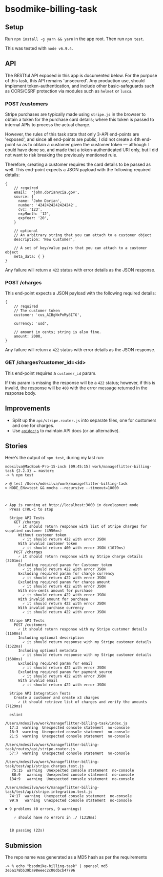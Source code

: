 # bsodmike-billing-task

## Setup

Run `npm install -g yarn && yarn` in the app root.  Then run `npm test`.

This was tested with `node v6.9.4`.

## API

The RESTful API exposed in this app is documented below.  For the purpose of this task, this API remains 'unsecured'.  Any production use, should implement token-authentication, and include other basic-safeguards such as CORS/CSRF protection via modules such as `helmet` or `lusca`.

### POST /customers
Stripe purchases are typically made using `stripe.js` in the browser to obtain a token for the purchase card details; where this token is passed to internal APIs to process the actual charge.

However, the rules of this task state that only 3-API end-points are 'exposed', and since all end-points are public, I did not create a 4th end-point so as to obtain a customer given the customer token &mdash; although I could have done so, and made that a token-authenticated URI only, but I did not want to risk breaking the previously mentioned rule.

Therefore, creating a customer requires the card details to be passed as well.  This end-point expects a JSON payload with the following required details:

```
{
    // required
    email:  'john.dorian@cia.gov',
    source: {
      name: 'John Dorian',
      number: '4242424242424242',
      cvc: '123',
      expMonth: '12',
      expYear: '20',
    }
    
    // optional
    // An arbitrary string that you can attach to a customer object
    description: 'New Customer',
    
    // A set of key/value pairs that you can attach to a customer object
    meta_data: { }
}
```

Any failure will return a `422` status with error details as the JSON response. 

### POST /charges

This end-point expects a JSON payload with the following required details:

```
{   
    // required
    // The customer token
    customer: 'cus_AIBgNxPoMy8ITG',
    
    currency: 'usd',
    
    // amount in cents; string is also fine.
    amount: 2000,
}
```

Any failure will return a `422` status with error details as the JSON response. 

### GET /charges?customer_id=\<id\>

This end-point requires a `customer_id` param. 
 
If this param is missing the response will be a `422` status; however, if this is invalid, the response will be `400` with the error message returned in the response body.

## Improvements

* Split up the `api/stripe.router.js` into separate files, one for customers and one for charges.
* Use [`apidocjs`](http://apidocjs.com/) to maintain API docs (or an alternative).

## Stories

Here's the output of `npm test`, during my last run:

```
mdesilva@MacBook-Pro-15-inch [09:45:15] work/manageflitter-billing-task {2.2.3} ⭠ master±
-> % npm test

> @ test /Users/mdesilva/work/manageflitter-billing-task
> NODE_ENv=test && mocha --recursive --timeout=10000



✓ App is running at http://localhost:3000 in development mode
  Press CTRL-C to stop

  Stripe API Tests
    GET /charges
      ✓ it should return response with list of Stripe charges for supplied customer (4956ms)
      Without customer token
        ✓ it should return 422 with error JSON
      With invalid customer token
        ✓ it should return 400 with error JSON (1079ms)
    POST /charges
      ✓ it should return response with my Stripe charge details (3201ms)
      Excluding required param for Customer token
        ✓ it should return 422 with error JSON
      Excluding required param for charge currency
        ✓ it should return 422 with error JSON
      Excluding required param for charge amount
        ✓ it should return 422 with error JSON
      With non-cents amount for purchase
        ✓ it should return 422 with error JSON
      With invalid amount for purchase
        ✓ it should return 422 with error JSON
      With invalid purchase currency
        ✓ it should return 422 with error JSON

  Stripe API Tests
    POST /customers
      ✓ it should return response with my Stripe customer details (1168ms)
      Including optional description
        ✓ it should return response with my Stripe customer details (1522ms)
      Including optional metadata
        ✓ it should return response with my Stripe customer details (1688ms)
      Excluding required param for email
        ✓ it should return 422 with error JSON
      Excluding required param for payment source
        ✓ it should return 422 with error JSON
      With invalid email
        ✓ it should return 422 with error JSON

  Stripe API Integration Tests
    Create a customer and create x3 charges
      ✓ it should retrieve list of charges and verify the amounts (7129ms)

  eslint

/Users/mdesilva/work/manageflitter-billing-task/index.js
  17:3  warning  Unexpected console statement  no-console
  18:3  warning  Unexpected console statement  no-console
  21:5  warning  Unexpected console statement  no-console

/Users/mdesilva/work/manageflitter-billing-task/routes/api/stripe.router.js
  57:7  warning  Unexpected console statement  no-console

/Users/mdesilva/work/manageflitter-billing-task/test/api/stripe.charges.test.js
   75:15  warning  Unexpected console statement  no-console
   80:9   warning  Unexpected console statement  no-console
  134:9   warning  Unexpected console statement  no-console

/Users/mdesilva/work/manageflitter-billing-task/test/api/stripe.integration.test.js
  74:17  warning  Unexpected console statement  no-console
  99:9   warning  Unexpected console statement  no-console

✖ 9 problems (0 errors, 9 warnings)

    ✓ should have no errors in ./ (1319ms)


  18 passing (22s)
```

## Submission

The repo name was generated as a MD5 hash as per the requirements

```
-> % echo "bsodmike-billing-task" | openssl md5
3e5a178bb39ba98eeec2c00dbcb47796
```
